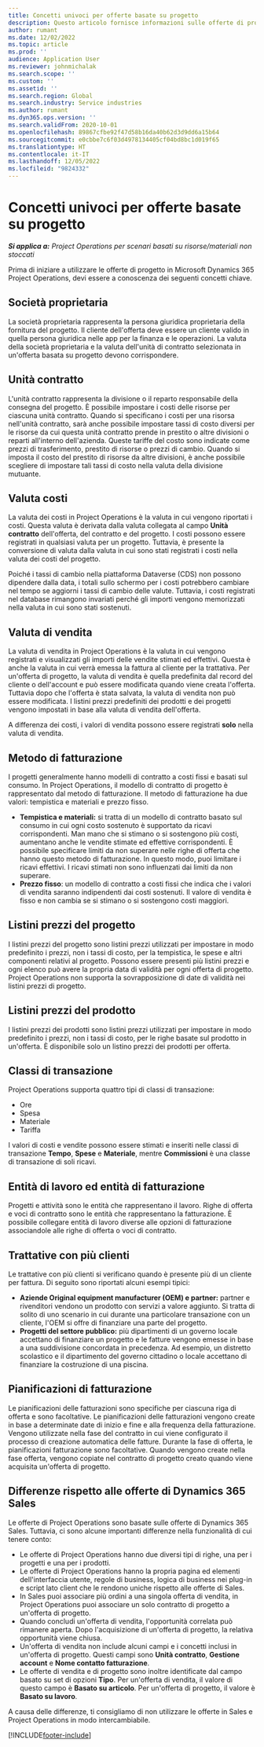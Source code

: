 ```yaml
---
title: Concetti univoci per offerte basate su progetto
description: Questo articolo fornisce informazioni sulle offerte di progetto in Microsoft Dynamics 365 Project Operations.
author: rumant
ms.date: 12/02/2022
ms.topic: article
ms.prod: ''
audience: Application User
ms.reviewer: johnmichalak
ms.search.scope: ''
ms.custom: ''
ms.assetid: ''
ms.search.region: Global
ms.search.industry: Service industries
ms.author: rumant
ms.dyn365.ops.version: ''
ms.search.validFrom: 2020-10-01
ms.openlocfilehash: 89867cfbe92f47d58b16da40b62d3d9dd6a15b64
ms.sourcegitcommit: e0cbbe7c6f03d4978134405cf04bd8bc1d019f65
ms.translationtype: HT
ms.contentlocale: it-IT
ms.lasthandoff: 12/05/2022
ms.locfileid: "9824332"
---
```

# <a name="concepts-unique-to-project-based-quotes"></a>Concetti univoci per offerte basate su progetto

_**Si applica a:** Project Operations per scenari basati su risorse/materiali non stoccati_

Prima di iniziare a utilizzare le offerte di progetto in Microsoft Dynamics 365 Project Operations, devi essere a conoscenza dei seguenti concetti chiave.

## <a name="owning-company"></a>Società proprietaria

La società proprietaria rappresenta la persona giuridica proprietaria della fornitura del progetto. Il cliente dell'offerta deve essere un cliente valido in quella persona giuridica nelle app per la finanza e le operazioni. La valuta della società proprietaria e la valuta dell'unità di contratto selezionata in un'offerta basata su progetto devono corrispondere.

## <a name="contracting-unit"></a>Unità contratto

L'unità contratto rappresenta la divisione o il reparto responsabile della consegna del progetto. È possibile impostare i costi delle risorse per ciascuna unità contratto. Quando si specificano i costi per una risorsa nell'unità contratto, sarà anche possibile impostare tassi di costo diversi per le risorse da cui questa unità contratto prende in prestito o altre divisioni o reparti all'interno dell'azienda. Queste tariffe del costo sono indicate come prezzi di trasferimento, prestito di risorse o prezzi di cambio. Quando si imposta il costo del prestito di risorse da altre divisioni, è anche possibile scegliere di impostare tali tassi di costo nella valuta della divisione mutuante.

## <a name="cost-currency"></a>Valuta costi

La valuta dei costi in Project Operations è la valuta in cui vengono riportati i costi. Questa valuta è derivata dalla valuta collegata al campo **Unità contratto** dell'offerta, del contratto e del progetto. I costi possono essere registrati in qualsiasi valuta per un progetto. Tuttavia, è presente la conversione di valuta dalla valuta in cui sono stati registrati i costi nella valuta dei costi del progetto.

Poiché i tassi di cambio nella piattaforma Dataverse (CDS) non possono dipendere dalla data, i totali sullo schermo per i costi potrebbero cambiare nel tempo se aggiorni i tassi di cambio delle valute. Tuttavia, i costi registrati nel database rimangono invariati perché gli importi vengono memorizzati nella valuta in cui sono stati sostenuti.

## <a name="sales-currency"></a>Valuta di vendita

La valuta di vendita in Project Operations è la valuta in cui vengono registrati e visualizzati gli importi delle vendite stimati ed effettivi. Questa è anche la valuta in cui verrà emessa la fattura al cliente per la trattativa. Per un'offerta di progetto, la valuta di vendita è quella predefinita dal record del cliente o dell'account e può essere modificata quando viene creata l'offerta. Tuttavia dopo che l'offerta è stata salvata, la valuta di vendita non può essere modificata. I listini prezzi predefiniti dei prodotti e dei progetti vengono impostati in base alla valuta di vendita dell'offerta.

A differenza dei costi, i valori di vendita possono essere registrati **solo** nella valuta di vendita.

## <a name="billing-method"></a>Metodo di fatturazione

I progetti generalmente hanno modelli di contratto a costi fissi e basati sul consumo. In Project Operations, il modello di contratto di progetto è rappresentato dal metodo di fatturazione. Il metodo di fatturazione ha due valori: tempistica e materiali e prezzo fisso.

- **Tempistica e materiali:** si tratta di un modello di contratto basato sul consumo in cui ogni costo sostenuto è supportato da ricavi corrispondenti. Man mano che si stimano o si sostengono più costi, aumentano anche le vendite stimate ed effettive corrispondenti. È possibile specificare limiti da non superare nelle righe di offerta che hanno questo metodo di fatturazione. In questo modo, puoi limitare i ricavi effettivi. I ricavi stimati non sono influenzati dai limiti da non superare.
- **Prezzo fisso**: un modello di contratto a costi fissi che indica che i valori di vendita saranno indipendenti dai costi sostenuti. Il valore di vendita è fisso e non cambia se si stimano o si sostengono costi maggiori.

## <a name="project-price-lists"></a>Listini prezzi del progetto

I listini prezzi del progetto sono listini prezzi utilizzati per impostare in modo predefinito i prezzi, non i tassi di costo, per la tempistica, le spese e altri componenti relativi al progetto. Possono essere presenti più listini prezzi e ogni elenco può avere la propria data di validità per ogni offerta di progetto. Project Operations non supporta la sovrapposizione di date di validità nei listini prezzi di progetto.

## <a name="product-price-lists"></a>Listini prezzi del prodotto

I listini prezzi dei prodotti sono listini prezzi utilizzati per impostare in modo predefinito i prezzi, non i tassi di costo, per le righe basate sul prodotto in un'offerta. È disponibile solo un listino prezzi dei prodotti per offerta.

## <a name="transaction-classes"></a>Classi di transazione

Project Operations supporta quattro tipi di classi di transazione:

- Ore
- Spesa
- Materiale
- Tariffa

I valori di costi e vendite possono essere stimati e inseriti nelle classi di transazione **Tempo**, **Spese** e **Materiale**, mentre **Commissioni** è una classe di transazione di soli ricavi.

## <a name="work-entities-and-billing-entities"></a>Entità di lavoro ed entità di fatturazione

Progetti e attività sono le entità che rappresentano il lavoro. Righe di offerta e voci di contratto sono le entità che rappresentano la fatturazione. È possibile collegare entità di lavoro diverse alle opzioni di fatturazione associandole alle righe di offerta o voci di contratto.

## <a name="multi-customer-deals"></a>Trattative con più clienti

Le trattative con più clienti si verificano quando è presente più di un cliente per fattura. Di seguito sono riportati alcuni esempi tipici:

- **Aziende Original equipment manufacturer (OEM) e partner:** partner e rivenditori vendono un prodotto con servizi a valore aggiunto. Si tratta di solito di uno scenario in cui durante una particolare transazione con un cliente, l'OEM si offre di finanziare una parte del progetto.
- **Progetti del settore pubblico:** più dipartimenti di un governo locale accettano di finanziare un progetto e le fatture vengono emesse in base a una suddivisione concordata in precedenza. Ad esempio, un distretto scolastico e il dipartimento del governo cittadino o locale accettano di finanziare la costruzione di una piscina.

## <a name="invoice-schedules"></a>Pianificazioni di fatturazione

Le pianificazioni delle fatturazioni sono specifiche per ciascuna riga di offerta e sono facoltative. Le pianificazioni delle fatturazioni vengono create in base a determinate date di inizio e fine e alla frequenza della fatturazione. Vengono utilizzate nella fase del contratto in cui viene configurato il processo di creazione automatica delle fatture. Durante la fase di offerta, le pianificazioni fatturazione sono facoltative. Quando vengono create nella fase offerta, vengono copiate nel contratto di progetto creato quando viene acquisita un'offerta di progetto.

## <a name="differences-from-dynamics-365-sales-quotes"></a>Differenze rispetto alle offerte di Dynamics 365 Sales

Le offerte di Project Operations sono basate sulle offerte di Dynamics 365 Sales. Tuttavia, ci sono alcune importanti differenze nella funzionalità di cui tenere conto:

- Le offerte di Project Operations hanno due diversi tipi di righe, una per i progetti e una per i prodotti.
- Le offerte di Project Operations hanno la propria pagina ed elementi dell'interfaccia utente, regole di business, logica di business nei plug-in e script lato client che le rendono uniche rispetto alle offerte di Sales.
- In Sales puoi associare più ordini a una singola offerta di vendita, in Project Operations puoi associare un solo contratto di progetto a un'offerta di progetto.
- Quando concludi un'offerta di vendita, l'opportunità correlata può rimanere aperta. Dopo l'acquisizione di un'offerta di progetto, la relativa opportunità viene chiusa.
- Un'offerta di vendita non include alcuni campi e i concetti inclusi in un'offerta di progetto. Questi campi sono **Unità contratto**, **Gestione account** e **Nome contatto fatturazione**.
- Le offerte di vendita e di progetto sono inoltre identificate dal campo basato su set di opzioni **Tipo**. Per un'offerta di vendita, il valore di questo campo è **Basato su articolo**. Per un'offerta di progetto, il valore è **Basato su lavoro**.

A causa delle differenze, ti consigliamo di non utilizzare le offerte in Sales e Project Operations in modo intercambiabile.

[!INCLUDE[footer-include](../includes/footer-banner.md)]
